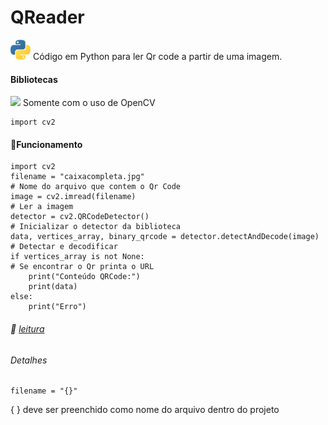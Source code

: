 # QReader

![](https://raw.githubusercontent.com/mxtqn/QReader/efc87c037590ea691eb01fb6387c4e49a8bcbda8/Readme/python.svg) Código em Python para ler Qr code a partir de uma imagem.

#### Bibliotecas

![](https://user-images.githubusercontent.com/89314731/163866128-7dd9d26f-2ca1-4a41-b1d3-4e4377d45285.png) Somente com o uso de OpenCV

```
import cv2
```

#### 🧠Funcionamento

```
import cv2
filename = "caixacompleta.jpg"                                          # Nome do arquivo que contem o Qr Code
image = cv2.imread(filename)                                            # Ler a imagem
detector = cv2.QRCodeDetector()                                         # Inicializar o detector da biblioteca
data, vertices_array, binary_qrcode = detector.detectAndDecode(image)   # Detectar e decodificar
if vertices_array is not None:                                          # Se encontrar o Qr printa o URL
    print("Conteúdo QRCode:")
    print(data)
else:
    print("Erro")
``` 
###### 📘 [leitura](https://github.com/mxtqn/qr_code/blob/main/leitura)
###### Detalhes 
```
filename = "{}" 
```
{ } deve ser preenchido como nome do arquivo dentro do projeto


